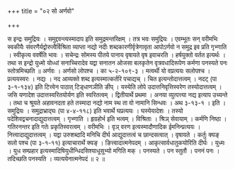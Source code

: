 +++
title = "०२ सो अर्णवो"

+++

स इन्द्रः समुद्रियः । समुद्दवन्त्यस्मादाप इति समुद्रमन्तरिक्षम् । तत्र भवः समुद्रियः । एवम्भूतः सन् वरीमभिः स्वकीयैः संवरणैर्यद्वोरुत्वैर्विश्रिता व्याप्ता नद्यो नदीः शब्दकारणीर्वृत्रेणावृता आपोऽर्णवो न समुद्र इव प्रति गृभ्णाति । स्वीकृत्य ववर्षेति भावः । सचेन्द्रः सोमस्य पीतये पानाय वृषायते वृष इवाचरति । हर्षयुक्तो वर्तत इत्यर्थः । तथा स इन्द्रो युध्मो योध्धां सनाच्चिरादेव यद्वा सनातन ओजसा बलकृतेन वृत्रवधादिरूपेण कर्मणा पनस्यते पनः स्तोत्रमिच्छति ॥ अर्णवः । अर्णसो लोपश्च । का ५-२-१०९-३ । मत्वर्थी यो वप्रत्ययः सलोपश्च । प्रत्ययस्वरः । नद्यः । नद आव्यक्ते शब्द इत्यस्मात्कर्तरि पचाद्यच् । चित इत्यन्तोदात्तत्वम् । नदट् (पा ३-१-१३४) इति टित्त्वेन पाठात् टिड्धाणञीति ङीप् । यस्येति लोपे उदात्तनिवृत्तिस्वरेण तस्योदात्तत्वम् । जसि यणादेश उदात्तस्वरितयोर्यण इति स्वरितत्वम् । द्वितीयार्थे प्रथमा । अनया व्युत्पत्त्या नद्य इत्याप उच्यन्ते । तथा च श्रूयते अहावनदता हते तस्मादा नद्यो नाम स्थ ता वो नामानि सिन्धवः । अथ ३-१३-१ । इति । समुद्रियः । समुद्राभ्राद्घः (पा ४-४-११८) इति भवार्थे घप्रत्ययः । घस्येयादेशः । तस्यो पदेशिवद्वचनादाद्युदात्तत्वम् । गृभ्णाति । हृग्रहोर्भ इति भत्वम् । विश्रिताः । श्रिञ् सेवायाम् । कर्मणि निष्ठा । गतिरनन्तर इति गतेः प्रकृतिस्वरत्वम् । वरीमभिः । वृञ् वरण इत्यस्मादौणादिक ईमनिन्प्रत्ययः । नित्त्वादाद्युदात्तत्वम् । यद्वा उरुशब्दादि मनिचि दीर्घ आद्युदात्तत्वं च छान्दसत्वात् । वृषायते । कर्तुः क्यङ् सलो पश्च (पा ३-१-११) इत्याचारार्थे क्यङ् । ङित्त्वादात्मनेपदम् । आकृत्सार्वधातुकयोरिति दीर्घः । युध्मः । युध सम्प्रहार इत्यस्मादिषियुधीन्धिदसिश्याधूसूभ्यो मगिति मक् । पनस्यते । पन स्तुतौ । पननं पनः । तदिच्छति पनस्यति । व्यत्ययेनात्मनेपदं ॥ २ ॥